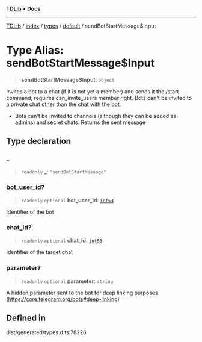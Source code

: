 [**TDLib**](../../../../../../README.md) • **Docs**

***

[TDLib](../../../../../../modules.md) / [index](../../../../../README.md) / [types](../../../README.md) / [default](../README.md) / sendBotStartMessage$Input

# Type Alias: sendBotStartMessage$Input

> **sendBotStartMessage$Input**: `object`

Invites a bot to a chat (if it is not yet a member) and sends it the /start command; requires can_invite_users member right. Bots can't be invited to a private chat other than the chat with the bot.

- Bots can't be invited to channels (although they can be added as admins) and secret chats. Returns the sent message

## Type declaration

### \_

> `readonly` **\_**: `"sendBotStartMessage"`

### bot\_user\_id?

> `readonly` `optional` **bot\_user\_id**: [`int53`](int53-1.md)

Identifier of the bot

### chat\_id?

> `readonly` `optional` **chat\_id**: [`int53`](int53-1.md)

Identifier of the target chat

### parameter?

> `readonly` `optional` **parameter**: `string`

A hidden parameter sent to the bot for deep linking purposes (https://core.telegram.org/bots#deep-linking)

## Defined in

dist/generated/types.d.ts:78226
